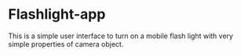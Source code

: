 # Flashlight-app
This is a simple user interface to turn on a mobile flash light with very simple properties of camera object.

